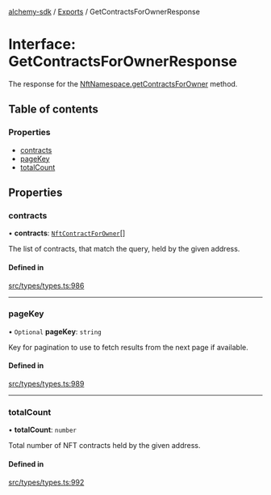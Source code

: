 [alchemy-sdk](../README.md) / [Exports](../modules.md) / GetContractsForOwnerResponse

# Interface: GetContractsForOwnerResponse

The response for the [NftNamespace.getContractsForOwner](../classes/NftNamespace.md#getcontractsforowner) method.

## Table of contents

### Properties

- [contracts](GetContractsForOwnerResponse.md#contracts)
- [pageKey](GetContractsForOwnerResponse.md#pagekey)
- [totalCount](GetContractsForOwnerResponse.md#totalcount)

## Properties

### contracts

• **contracts**: [`NftContractForOwner`](NftContractForOwner.md)[]

The list of contracts, that match the query, held by the given address.

#### Defined in

[src/types/types.ts:986](https://github.com/alchemyplatform/alchemy-sdk-js/blob/c9dbbf0/src/types/types.ts#L986)

___

### pageKey

• `Optional` **pageKey**: `string`

Key for pagination to use to fetch results from the next page if available.

#### Defined in

[src/types/types.ts:989](https://github.com/alchemyplatform/alchemy-sdk-js/blob/c9dbbf0/src/types/types.ts#L989)

___

### totalCount

• **totalCount**: `number`

Total number of NFT contracts held by the given address.

#### Defined in

[src/types/types.ts:992](https://github.com/alchemyplatform/alchemy-sdk-js/blob/c9dbbf0/src/types/types.ts#L992)
